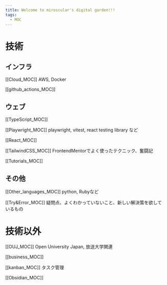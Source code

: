```yaml
---
title: Welcome to miroscular's digital garden!!!
tags:
  - MOC
---
```

# 技術

## インフラ
[[Cloud_MOC]]
AWS, Docker

[[github_actions_MOC]]

## ウェブ
[[TypeScript_MOC]]

[[Playwright_MOC]]
playwright, vitest, react testing library など

[[React_MOC]]

[[TailwindCSS_MOC]]
FrontendMentorでよく使ったテクニック、奮闘記

[[Tutorials_MOC]]

## その他
[[Other_languages_MOC]]
python, Rubyなど

[[Try&Error_MOC]]
疑問点、よくわかっていないこと、新しい解決策を欲しているもの

# 技術以外

[[OUJ_MOC]]
Open University Japan, 放送大学関連

[[business_MOC]]

[[kanban_MOC]]
タスク管理

[[Obsidian_MOC]]
